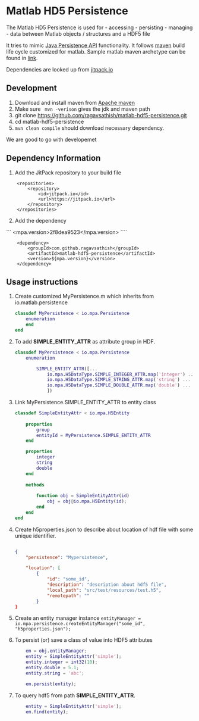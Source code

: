 # Matlab HD5 Persistence

The Matlab HD5 Persistence is used for 
	- accessing
	- persisting
	- managing 
	- data between Matlab objects / structures and a HDF5 file

It tries to mimic [Java Persistence API](http://openjpa.apache.org/builds/1.2.3/apache-openjpa/docs/jpa_overview_arch.html) functionality. It follows [maven](https://maven.apache.org/) build life cycle customized for matlab. Sample matlab maven archetype can be found in [link](https://github.com/ragavsathish/matlab-simple-archetype). 

Dependencies are looked up from [jitpack.io](https://jitpack.io) 

## Development

1. Download and install maven from [Apache maven](https://maven.apache.org/index.html)
2. Make sure ```  mvn -verison ``` gives the jdk and maven path
3. git clone https://github.com/ragavsathish/matlab-hdf5-persistence.git
4. cd matlab-hdf5-persistence
5. ``` mvn clean compile ``` should download necessary dependency. 

We are good to go with developemet 

## Dependency Information

1. Add the JitPack repository to your build file

```
	<repositories>
		<repository>
		    <id>jitpack.io</id>
		    <url>https://jitpack.io</url>
		</repository>
	</repositories>
```

2. Add the dependency

``` <mpa.version>2f8dea9523</mpa.version> ````

```
	<dependency>
	    <groupId>com.github.ragavsathish</groupId>
	    <artifactId>matlab-hdf5-persistence</artifactId>
	    <version>${mpa.version}</version>
	</dependency>

```

## Usage instructions 

1. Create customized MyPersistence.m which inherits from io.matlab.persistence
	
	```matlab
	classdef MyPersistence < io.mpa.Persistence
	    enumeration
	    end
	end
	```
2. To add __SIMPLE_ENTITY_ATTR__  as attribute group in HDF.

	```matlab	
	classdef MyPersistence < io.mpa.Persistence
	    enumeration

	        SIMPLE_ENTITY_ATTR([...
	            io.mpa.H5DataType.SIMPLE_INTEGER_ATTR.map('integer') ...
	            io.mpa.H5DataType.SIMPLE_STRING_ATTR.map('string') ...
	            io.mpa.H5DataType.SIMPLE_DOUBLE_ATTR.map('double') ...
	            ])

	```

3. Link MyPersistence.SIMPLE_ENTITY_ATTR to entity class

	```matlab
	classdef SimpleEntityAttr < io.mpa.H5Entity
	    
	    properties
	    	group
	      	entityId = MyPersistence.SIMPLE_ENTITY_ATTR
	    end

	    properties
	    	integer
	    	string
	    	double
	    end
	   
	    methods
	        
	        function obj = SimpleEntityAttr(id)
	            obj = obj@io.mpa.H5Entity(id);
	        end
	    end
	end
	```
4. Create h5properties.json to describe about location of hdf file with some unique identifier.
	
	```json

	{
		"persistence": "Mypersistence",

		"location": [
			{
				"id": "some_id",
				"description": "description about hdf5 file",
				"local_path": "src/test/resources/test.h5",
				"remotepath": ""
			}
	}

	```
5. Create an entity manager instance ``` entityManager =  io.mpa.persistence.createEntityManager("some_id", "h5properties.json"); ```

6. To persist (or) save a class of value into HDF5 attributes 

	```matlab
		em = obj.entityManager;
        entity = SimpleEntityAttr('simple');
        entity.integer = int32(10);
        entity.double = 5.1;
        entity.string = 'abc';

        em.persist(entity);
	``` 

7. To query hdf5 from path 	__SIMPLE_ENTITY_ATTR__.

	```matlab
		entity = SimpleEntityAttr('simple');
		em.find(entity);

	```
